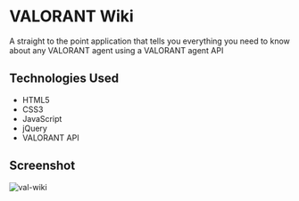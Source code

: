 # VALORANT Wiki
A straight to the point application that tells you everything you need to know about any VALORANT agent using a VALORANT agent API

## Technologies Used
- HTML5
- CSS3
- JavaScript
- jQuery
- VALORANT API

## Screenshot
![val-wiki](https://user-images.githubusercontent.com/110944138/186718699-e66b2ed0-bad8-4dd3-b52b-837dba32cf3d.jpg)